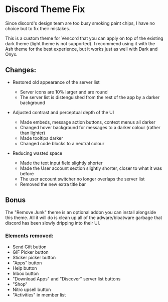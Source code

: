 
# Discord Theme Fix

Since discord's design team are too busy smoking paint chips, I have no choice but to fix their mistakes.

This is a custom theme for Vencord that you can apply on top of the existing dark theme (light theme is not supported). I recommend using it with the Ash theme for the best experience, but it works just as well with Dark and Onyx.

## Changes:
 - Restored old appearance of the server list
    - Server icons are 10% larger and are round
    - The server list is distenguished from the rest of the app by a darker background

 - Adjusted contrast and perceptual depth of the UI
    - Made embeds, message action buttons, context menus all darker
    - Changed hover background for messages to a darker colour (rather than lighter)
    - Made tooltips darker
    - Changed code blocks to a neutral colour

 - Reducing wasted space
    - Made the text input field slightly shorter
    - Made the User account section slightly shorter, closer to what it was before
    - The user account switcher no longer overlaps the server list
    - Removed the new extra title bar

## Bonus

The "Remove Junk" theme is an optional addon you can install alongside this theme. All it will do is clean up all of the adware/bloatware garbage that discord has been slowly dripping into their UI.

### Elements removed:
 - Send Gift button
 - GIF Picker button
 - Sticker picker button
 - "Apps" button
 - Help button
 - Inbox button
 - "Download Apps" and "Discover" server list buttons
 - "Shop"
 - Nitro upsell button
 - "Activities" in member list
